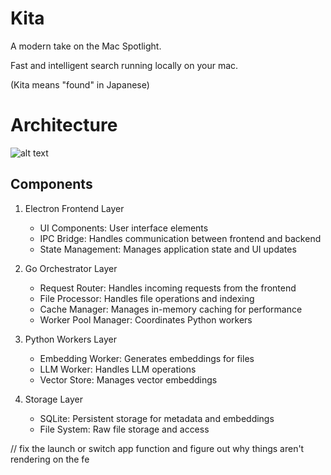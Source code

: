 # Kita

A modern take on the Mac Spotlight.

Fast and intelligent search running locally on your mac.

(Kita means "found" in Japanese)

# Architecture

![alt text](image.png)

## Components

1. Electron Frontend Layer

   - UI Components: User interface elements
   - IPC Bridge: Handles communication between frontend and backend
   - State Management: Manages application state and UI updates

2. Go Orchestrator Layer

   - Request Router: Handles incoming requests from the frontend
   - File Processor: Handles file operations and indexing
   - Cache Manager: Manages in-memory caching for performance
   - Worker Pool Manager: Coordinates Python workers

3. Python Workers Layer

   - Embedding Worker: Generates embeddings for files
   - LLM Worker: Handles LLM operations
   - Vector Store: Manages vector embeddings

4. Storage Layer
   - SQLite: Persistent storage for metadata and embeddings
   - File System: Raw file storage and access

// fix the launch or switch app function and figure out why things aren't rendering on the fe

